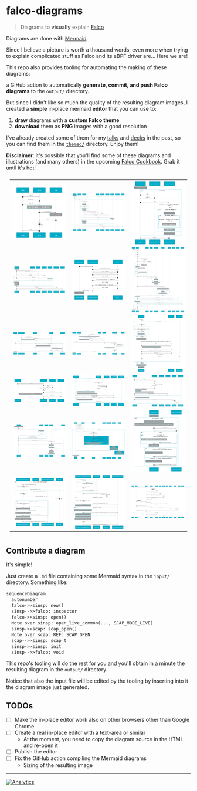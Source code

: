 # falco-diagrams

> Diagrams to **visually** explain [Falco](https://github.com/falcosecurity/falco)

Diagrams are done with [Mermaid](https://mermaid-js.github.io).

Since I believe a picture is worth a thousand words, even more when trying to explain complicated stuff as Falco and its eBPF driver are... Here we are!

This repo also provides tooling for automating the making of these diagrams:

a GiHub action to automatically **generate, commit, and push Falco diagrams** to the `output/` directory.

But since I didn't like so much the quality of the resulting diagram images, I created a **simple** in-place mermaid **editor** that you can use to:

1. **draw** diagrams with a **custom Falco theme**
2. **download** them as **PNG** images with a good resolution

I've already created some of them for my [talks](https://youtube.com/playlist?list=PL-YnLgW35W60wX9lhu6-a8ln4I9yfT1ug) and [decks](https://github.com/leodido/presentations) in the past, so you can find them in the [`themed/`](./themed) directory. Enjoy them!

**Disclaimer**: it's possible that you'll find some of these diagrams and illustrations (and many others) in the upcoming [Falco Cookbook](https://gum.co/falco). Grab it until it's hot!

<table style="padding:10px">
<tr>
<td><img src="themed/0_falco_starts_sinsp_scap.png" alt="falco starts sinsp scap"/></td>
<td><img src="themed/1_0_scap_open.png" alt="scap open"/></td>
<td><img src="themed/1_1_scap_open_internals.png" alt="scap open internals"/></td>
</tr>
<tr>
<td><img src="themed/1_2_scap_open_live_int.png" alt="scap open live int"/></td>
<td><img src="themed/2_0_scap_bpf_load_initial_setup.png" alt="scap bpf load initial setup"/></td>
<td><img src="themed/2_1_scap_bpf_load_probe_elf_loading.png" alt="scap bpf load probe elf loading"/></td>
</tr>
<tr>
<td><img src="themed/2_2_scap_bpf_load_populate_routing_syscall_table.png" alt="scap bpf load populate routing syscall table"/></td>
<td><img src="themed/2_3_scap_bpf_load_populate_event_table_and_fillers_table.png" alt="scap bpf load populate event table and fillers table"/></td>
<td><img src="themed/2_4_scap_bpf_load_events_per_cpu.png" alt="scap bpf load events per cpu"/></td>
</tr>
<tr>
<td><img src="themed/2_5_scap_bpf_load_settings.png" alt="scap bpf load settings"/></td>
<td><img src="themed/3_0_falco_event_loop.png" alt="falco event loop"/></td>
<td><img src="themed/3_1_falco_event_loop_with_queue.png" alt="falco event loop with queue"/></td>
</tr>
<tr>
<td><img src="themed/4_0_falco_grpc_server_on.png" alt="falco grpc server on"/></td>
<td><img src="themed/4_1_falco_grpc_server_spawning_threads.png" alt="falco grpc server spawning threads"/></td>
<td><img src="themed/4_2_falco_grpc_server_thread_processing.png" alt="falco grpc server thread processing"/></td>
</tr>
<tr>
<td><img src="themed/4_3_falco_grpc_server_bidirectional_handling.png" alt="falco grpc server bidirectional handling"/></td>
<td><img src="themed/4_4_falco_grpc_server_stream_handling.png" alt="falco grpc server stream handling"/></td>
<td><img src="themed/5_0_falco_poiana_bot_workflow.png" alt="falco poiana bot workflow"/></td>
</tr>
</table>

## Contribute a diagram

It's simple!

Just create a `.md` file containing some Mermaid syntax in the `input/` directory. Something like:

```mermaid
sequenceDiagram
  autonumber
  falco->>sinsp: new()
  sinsp-->>falco: inspector
  falco->>sinsp: open()
  Note over sinsp: open_live_common(..., SCAP_MODE_LIVE)
  sinsp->>scap: scap_open()
  Note over scap: REF: SCAP OPEN
  scap-->>sinsp: scap_t
  sinsp->>sinsp: init
  sinsp-->>falco: void
```

This repo's tooling will do the rest for you and you'll obtain in a minute the resulting diagram in the `output/` directory.

Notice that also the input file will be edited by the tooling by inserting into it the diagram image just generated.

## TODOs

- [ ] Make the in-place editor work also on other browsers other than Google Chrome
- [ ] Create a real in-place editor with a text-area or similar
  - At the moment, you need to copy the diagram source in the HTML and re-open it
- [ ] Publish the editor
- [ ] Fix the GitHub action compiling the Mermaid diagrams
  - Sizing of the resulting image

---

[![Analytics](https://ga-beacon.appspot.com/UA-49657176-1/falco-diagrams?flat)](https://github.com/igrigorik/ga-beacon)
